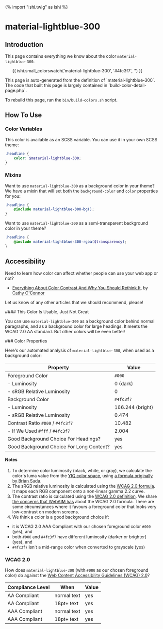 {% import "ishi.twig" as ishi %}
# material-lightblue-300

## Introduction

This page contains everything we know about the color `material-lightblue-300`:

<div class="grid">
    <div class="cell">
        <div class="swatch">
            <ul>
                {{ ishi.small_colorswatch('material-lightblue-300', '#4fc3f7', '') }}
            </ul>
        </div>
    </div>
</div>

<div class="callout callout--info" markdown="1">
This page is auto-generated from the definition of `material-lightblue-300`. The code that built this page is largely contained in `build-color-detail-page.php`.

To rebuild this page, run the `bin/build-colors.sh` script.
</div>

## How To Use

### Color Variables

This color is available as an SCSS variable. You can use it in your own SCSS theme:

```scss
.headline {
    color: $material-lightblue-300;
}
```

### Mixins

Want to use `material-lightblue-300` as a background color in your theme? We have a mixin that will set both the `background-color` and `color` properties for you:

```scss
.headline {
    @include material-lightblue-300-bg();
}
```

Want to use `material-lightblue-300` as a semi-transparent background color in your theme?

```scss
.headline {
    @include material-lightblue-300-rgba($transparency);
}
```

## Accessibility

Need to learn how color can affect whether people can use your web app or not?

* [Everything About Color Contrast And Why You Should Rethink It](https://www.smashingmagazine.com/2014/10/color-contrast-tips-and-tools-for-accessibility/), by [Cathy O'Connor](http://www.twitter.com/cagocon)

Let us know of any other articles that we should recommend, please!
<div class="callout callout--warning" markdown="1">
#### This Color Is Usable, Just Not Great

You can use `material-lightblue-300` as a background color behind normal paragraphs, and as a background color for large headings. It meets the WCAG 2.0 AA standard. But other colors will be even better!
</div>
### Color Properties

Here's our automated analysis of `material-lightblue-300`, when used as a background color:

Property | Value
---------|------
Foreground Color | `#000`
- Luminosity | 0 (dark)
- sRGB Relative Luminosity | 0
Background Color | `#4fc3f7`
- Luminosity | 166.244 (bright)
- sRGB Relative Luminosity | 0.474
Contrast Ratio `#000` / `#4fc3f7` | 10.482
- If We Used `#fff` / `#4fc3f7` | 2.004
Good Background Choice For Headings? | yes
Good Background Choice For Long Content? | yes

#### Notes

1. To determine color luminosity (black, white, or gray), we calculate the color's luma value from the [YIQ color space](https://en.wikipedia.org/wiki/YIQ), using [a formula originally by Brian Suda](https://24ways.org/2010/calculating-color-contrast/).
1. The sRGB relative luminosity is calculated using the [WCAG 2.0 formula](https://www.w3.org/TR/WCAG20/#relativeluminancedef). It maps each RGB component onto a non-linear gamma 2.2 curve.
1. The contrast ratio is calculated using the [WCAG 2.0 definition](https://www.w3.org/TR/2008/REC-WCAG20-20081211/#contrast-ratiodef). We share [the concerns that WebAIM has](http://webaim.org/blog/wcag-2-1-feedback/) about the WCAG 2.0 formula. There are some circumstances where it favours a foreground color that looks very low-contrast on modern screens.
1. We think a color is a good background choice if:
  - it is WCAG 2.0 AAA Compliant with our chosen foreground color `#000` (yes), and
  - both `#000` and `#4fc3f7` have different luminosity (darker or brighter) (yes), and
  - `#4fc3f7` isn't a mid-range color when converted to grayscale (yes)

### WCAG 2.0

How does `material-lightblue-300` (with `#000` as our chosen foreground color) do against the [Web Content Accessibility Guidelines (WCAG) 2.0](https://www.w3.org/TR/WCAG20/)?

Compliance Level | When | Value
-----------------|------|------
AA Compliant | normal text | yes
AA Compliant | 18pt+ text | yes
AAA Compliant | normal text | yes
AAA Compliant | 18pt+ text | yes